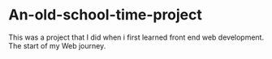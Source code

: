 # An-old-school-time-project
This was  a project that  I did when i first learned front end web development. The start of my Web journey.
